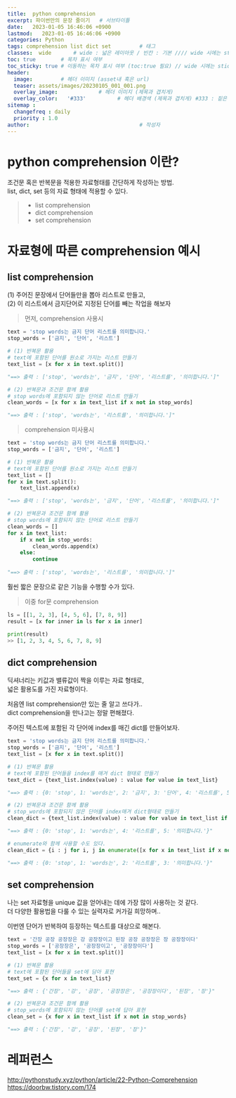 ```yaml
---
title:  python comprehension
excerpt: 파이썬만의 문장 줄이기   # 서브타이틀
date:   2023-01-05 16:46:06 +0900
lastmod:   2023-01-05 16:46:06 +0900
categories: Python
tags: comprehension list dict set         # 태그
classes:  wide       # wide : 넓은 레이아웃 / 빈칸 : 기본 //// wide 시에는 sticky toc 불가
toc: true        # 목차 표시 여부
toc_sticky: true # 이동하는 목차 표시 여부 (toc:true 필요) // wide 시에는 sticky toc 불가
header: 
  image:         # 헤더 이미지 (asset내 혹은 url)
  teaser: assets/images/20230105_001_001.png
  overlay_image:             # 헤더 이미지 (제목과 겹치게)
  overlay_color:   '#333'          # 헤더 배경색 (제목과 겹치게) #333 : 짙은 회색
sitemap :
  changefreq : daily
  priority : 1.0
author:                                   # 작성자
---
```

<!--postNo: 20230105_001-->

# python comprehension 이란?  
조건문 혹은 반복문을 적용한 자료형태를 간단하게 작성하는 방법.  
list, dict, set 등의 자료 형태에 적용할 수 있다.  
> * list comprehension  
> * dict comprehension  
> * set comprehension  

# 자료형에 따른 comprehension 예시

## list comprehension  

(1) 주어진 문장에서 단어들만을 뽑아 리스트로 만들고,  
(2) 이 리스트에서 금지단어로 지정된 단어를 빼는 작업을 해보자

> 먼저, comprehension 사용시

```python
text = 'stop words는 금지 단어 리스트를 의미합니다.'
stop_words = ['금지', '단어', '리스트']

# (1) 반복문 활용
# text에 포함된 단어를 원소로 가지는 리스트 만들기
text_list = [x for x in text.split()]

"==> 출력 : ['stop', 'words는', '금지', '단어', '리스트를', '의미합니다.']"

# (2) 반복문과 조건문 함께 활용
# stop words에 포함되지 않는 단어로 리스트 만들기
clean_words = [x for x in text_list if x not in stop_words]

"==> 출력 : ['stop', 'words는', '리스트를', '의미합니다.']"

```

> comprehension 미사용시

```python
text = 'stop words는 금지 단어 리스트를 의미합니다.'
stop_words = ['금지', '단어', '리스트']

# (1) 반복문 활용
# text에 포함된 단어를 원소로 가지는 리스트 만들기
text_list = []
for x in text.split():
    text_list.append(x)

"==> 출력 : ['stop', 'words는', '금지', '단어', '리스트를', '의미합니다.']"

# (2) 반복문과 조건문 함께 활용
# stop words에 포함되지 않는 단어로 리스트 만들기
clean_words = []
for x in text_list:
    if x not in stop_words:
        clean_words.append(x)
    else:
        continue
    
"==> 출력 : ['stop', 'words는', '리스트를', '의미합니다.']"

```
훨씬 짧은 문장으로 같은 기능을 수행할 수가 있다.

> 이중 for문 comprehension  

```python
ls = [[1, 2, 3], [4, 5, 6], [7, 8, 9]]
result = [x for inner in ls for x in inner]

print(result)
>> [1, 2, 3, 4, 5, 6, 7, 8, 9]
```

## dict comprehension

딕셔너리는 키값과 밸류값이 짝을 이루는 자료 형태로,  
넓은 활용도를 가진 자료형이다.

처음엔 list comprehension만 있는 줄 알고 쓰다가..  
dict comprehension을 만나고는 정말 편해졌다.

주어진 텍스트에 포함된 각 단어에 index를 매긴 dict를 만들어보자.

```python
text = 'stop words는 금지 단어 리스트를 의미합니다.'
stop_words = ['금지', '단어', '리스트']
text_list = [x for x in text.split()]

# (1) 반복문 활용
# text에 포함된 단어들을 index를 매겨 dict 형태로 만들기
text_dict = {text_list.index(value) : value for value in text_list}

"==> 출력 : {0: 'stop', 1: 'words는', 2: '금지', 3: '단어', 4: '리스트를', 5: '의미합니다.'}"

# (2) 반복문과 조건문 함께 활용
# stop_words에 포함되지 않은 단어를 index매겨 dict형태로 만들기
clean_dict = {text_list.index(value) : value for value in text_list if value not in stop_words}

"==> 출력 : {0: 'stop', 1: 'words는', 4: '리스트를', 5: '의미합니다.'}"

# enumerate와 함께 사용할 수도 있다.
clean_dict = {i : j for i, j in enumerate([x for x in text_list if x not in stop_words])}

"==> 출력 : {0: 'stop', 1: 'words는', 2: '리스트를', 3: '의미합니다.'}"
```

## set comprehension

나는 set 자료형을 unique 값을 얻어내는 데에 가장 많이 사용하는 것 같다.  
더 다양한 활용법을 다룰 수 있는 실력자로 커가길 희망하며.. 

이번엔 단어가 반복하여 등장하는 텍스트를 대상으로 해본다.

```python
text = '간장 공장 공장장은 강 공장장이고 된장 공장 공장장은 장 공장장이다'
stop_words = ['공장장은', '공장장이고', '공장장이다']
text_list = [x for x in text.split()]

# (1) 반복문 활용
# text에 포함된 단어들을 set에 담아 표현
text_set = {x for x in text_list}

"==> 출력 : {'간장', '강', '공장', '공장장은', '공장장이다', '된장', '장'}"

# (2) 반복문과 조건문 함께 활용
# stop_words에 포함되지 않는 단어를 set에 답아 표현
clean_set = {x for x in text_list if x not in stop_words}

"==> 출력 : {'간장', '강', '공장', '된장', '장'}"

```


# 레퍼런스
http://pythonstudy.xyz/python/article/22-Python-Comprehension  
https://doorbw.tistory.com/174